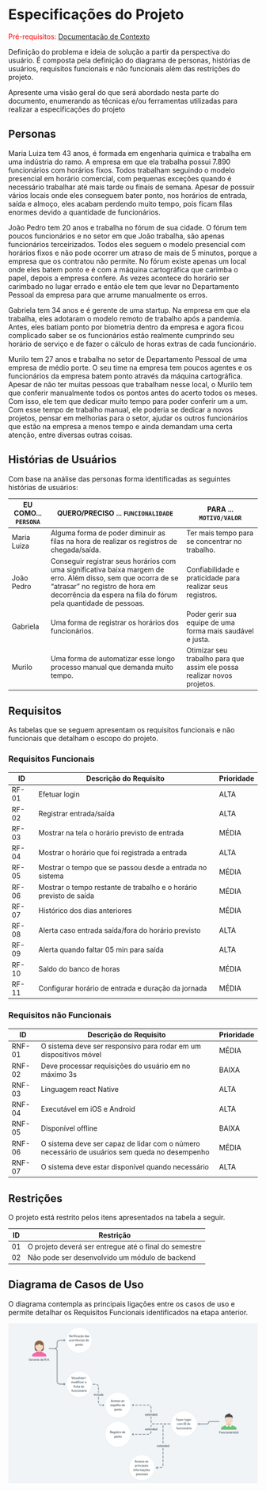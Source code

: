 # Especificações do Projeto

<span style="color:red">Pré-requisitos: <a href="1-Documentação de Contexto.md"> Documentação de Contexto</a></span>

Definição do problema e ideia de solução a partir da perspectiva do usuário. É composta pela definição do  diagrama de personas, histórias de usuários, requisitos funcionais e não funcionais além das restrições do projeto.

Apresente uma visão geral do que será abordado nesta parte do documento, enumerando as técnicas e/ou ferramentas utilizadas para realizar a especificações do projeto

## Personas

Maria Luiza tem 43 anos, é formada em engenharia química e trabalha em uma indústria do ramo. A empresa em que ela trabalha possui 7.890 funcionários com horários fixos. Todos trabalham seguindo o modelo presencial em horário comercial, com pequenas exceções quando é necessário trabalhar até mais tarde ou finais de semana. Apesar de possuir vários locais onde eles conseguem bater ponto, nos horários de entrada, saída e almoço, eles acabam perdendo muito tempo, pois ficam filas enormes devido a quantidade de funcionários. 

João Pedro tem 20 anos e trabalha no fórum de sua cidade. O fórum tem poucos funcionários e no setor em que João trabalha, são apenas funcionários terceirizados. Todos eles seguem o modelo presencial com horários fixos e não pode ocorrer um atraso de mais de 5 minutos, porque a empresa que os contratou não permite. No fórum existe apenas um local onde eles batem ponto e é com a máquina cartográfica que carimba o papel, depois a empresa confere. As vezes acontece do horário ser carimbado no lugar errado e então ele tem que levar no Departamento Pessoal da empresa para que arrume manualmente os erros. 

Gabriela tem 34 anos e é gerente de uma startup. Na empresa em que ela trabalha, eles adotaram o modelo remoto de trabalho após a pandemia. Antes, eles batiam ponto por biometria dentro da empresa e agora ficou complicado saber se os funcionários estão realmente cumprindo seu horário de serviço e de fazer o cálculo de horas extras de cada funcionário. 

Murilo tem 27 anos e trabalha no setor de Departamento Pessoal de uma empresa de médio porte. O seu time na empresa tem poucos agentes e os funcionários da empresa batem ponto através da máquina cartográfica. Apesar de não ter muitas pessoas que trabalham nesse local, o Murilo tem que conferir manualmente todos os pontos antes do acerto todos os meses. Com isso, ele tem que dedicar muito tempo para poder conferir um a um. Com esse tempo de trabalho manual, ele poderia se dedicar a novos projetos, pensar em melhorias para o setor, ajudar os outros funcionários que estão na empresa a menos tempo e ainda demandam uma certa atenção, entre diversas outras coisas. 

## Histórias de Usuários

Com base na análise das personas forma identificadas as seguintes histórias de usuários:

|EU COMO... `PERSONA`| QUERO/PRECISO ... `FUNCIONALIDADE` |PARA ... `MOTIVO/VALOR`                 |
|--------------------|------------------------------------|----------------------------------------|
| Maria Luiza | Alguma forma de poder diminuir as filas na hora de realizar os registros de chegada/saída. | Ter mais tempo para se concentrar no trabalho.  |
| João Pedro  | Conseguir registrar seus horários com uma significativa baixa margem de erro. Além disso, sem que ocorra de se “atrasar” no registro de hora em decorrência da espera na fila do fórum pela quantidade de pessoas.  | Confiabilidade e praticidade para realizar seus registros. |
| Gabriela | Uma forma de registrar os horários dos funcionários. | Poder gerir sua equipe de uma forma mais saudável e justa. |
| Murilo  | Uma forma de automatizar esse longo processo manual que demanda muito tempo. | Otimizar seu trabalho para que assim ele possa realizar novos projetos. |


## Requisitos

As tabelas que se seguem apresentam os requisitos funcionais e não funcionais que detalham o escopo do projeto.

### Requisitos Funcionais

|ID   | Descrição do Requisito  | Prioridade |
|-----|-----------------------------------------|----|
|RF-01| Efetuar login | ALTA |
|RF-02| Registrar entrada/saída | ALTA |
|RF-03| Mostrar na tela o horário previsto de entrada | MÉDIA |
|RF-04| Mostrar o horário que foi registrada a entrada | ALTA |
|RF-05| Mostrar o tempo que se passou desde a entrada no sistema | MÉDIA |
|RF-06| Mostrar o tempo restante de trabalho e o horário previsto de saída | MÉDIA |
|RF-07| Histórico dos dias anteriores | MÉDIA |
|RF-08| Alerta caso entrada saída/fora do horário previsto | ALTA |
|RF-09| Alerta quando faltar 05 min para saída | ALTA |
|RF-10| Saldo do banco de horas | MÉDIA |
|RF-11| Configurar horário de entrada e duração da jornada | MÉDIA |


### Requisitos não Funcionais

|ID    | Descrição do Requisito  |Prioridade |
|------|-------------------------|----|
|RNF-01| O sistema deve ser responsivo para rodar em um dispositivos móvel | MÉDIA | 
|RNF-02| Deve processar requisições do usuário em no máximo 3s |  BAIXA | 
|RNF-03| Linguagem react Native |  ALTA | 
|RNF-04| Executável em iOS e Android |  ALTA | 
|RNF-05| Disponível offline | BAIXA |
|RNF-06| O sistema deve ser capaz de lidar com o número necessário de usuários sem queda no desempenho | MÉDIA |
|RNF-07| O sistema deve estar disponível quando necessário | ALTA |


## Restrições

O projeto está restrito pelos itens apresentados na tabela a seguir.

|ID| Restrição                                             |
|--|-------------------------------------------------------|
|01| O projeto deverá ser entregue até o final do semestre |
|02| Não pode ser desenvolvido um módulo de backend        |

## Diagrama de Casos de Uso

O diagrama contempla as principais ligações entre os casos de uso e permite detalhar os Requisitos Funcionais identificados na etapa anterior.

![Diagrama de Casos de Uso](https://github.com/ICEI-PUC-Minas-PMV-ADS/pmv-ads-2023-1-e3-proj-int-t2-grupo4/blob/main/docs/img/casos_de_uso.png)
